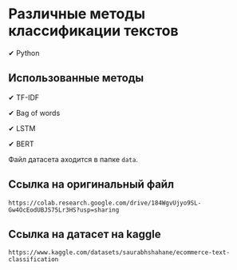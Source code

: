 # Различные методы классификации текстов

✔ Python

## Использованные методы
✔ TF-IDF

✔ Bag of words

✔ LSTM

✔ BERT

Файл датасета аходится в папке ```data```.

## Ссылка на оригинальный файл
```
https://colab.research.google.com/drive/184WgvUjyo9SL-Gw4OcEodUBJS75Lr3HS?usp=sharing
```

## Ссылка на датасет на kaggle
```
https://www.kaggle.com/datasets/saurabhshahane/ecommerce-text-classification
```
